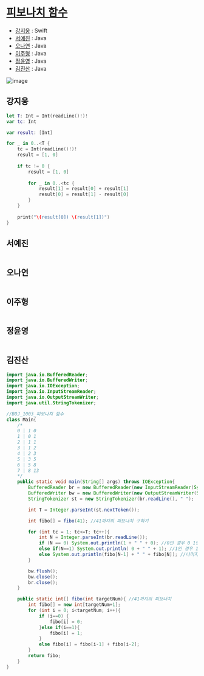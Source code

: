 # [피보나치 함수](https://www.acmicpc.net/problem/1003)

- [강지웅](#강지웅) : Swift
- [서예진](#서예진) : Java
- [오나연](#오나연) : Java
- [이주형](#이주형) : Java
- [정윤영](#정윤영) : Java
- [김진산](#김진산) : Java

![image](https://user-images.githubusercontent.com/39085743/175899724-85ad9dd0-77ee-4410-95cd-88429ae959f8.png)

## 강지웅
```swift
let T: Int = Int(readLine()!)!
var tc: Int

var result: [Int]

for _ in 0..<T {
    tc = Int(readLine()!)!
    result = [1, 0]
    
    if tc != 0 {
        result = [1, 0]
        
        for _ in 0..<tc {
            result[1] = result[0] + result[1]
            result[0] = result[1] - result[0]
        }
    }
    
    print("\(result[0]) \(result[1])")
}
```
## 서예진
```java

```

## 오나연
```java

```

## 이주형
```java
```

## 정윤영
```java

```

## 김진산
```java
import java.io.BufferedReader;
import java.io.BufferedWriter;
import java.io.IOException;
import java.io.InputStreamReader;
import java.io.OutputStreamWriter;
import java.util.StringTokenizer;

//BOJ_1003_피보나치 함수
class Main{
    /*
    0 | 1 0
    1 | 0 1
    2 | 1 1
    3 | 1 2
    4 | 2 3
    5 | 3 5
    6 | 5 8
    7 | 8 13
    */
    public static void main(String[] args) throws IOException{
        BufferedReader br = new BufferedReader(new InputStreamReader(System.in));
        BufferedWriter bw = new BufferedWriter(new OutputStreamWriter(System.out));
        StringTokenizer st = new StringTokenizer(br.readLine(), " ");

        int T = Integer.parseInt(st.nextToken());

        int fibo[] = fibo(41); //41까지의 피보나치 구하기

        for (int tc = 1; tc<=T; tc++){
            int N = Integer.parseInt(br.readLine());
            if (N == 0) System.out.println(1 + " " + 0); //0인 경우 0 1번 출력
            else if(N==1) System.out.println( 0 + " " + 1); //1인 경우 1 한번 출력
            else System.out.println(fibo[N-1] + " " + fibo[N]); //나머지는 피보나치와 동일
        }

        bw.flush();
        bw.close();
        br.close();
    }

    public static int[] fibo(int targetNum){ //41까지의 피보나치
        int fibo[] = new int[targetNum+1];
        for (int i = 0; i<targetNum; i++){
            if (i==0) {
                fibo[i] = 0;
            }else if(i==1){
                fibo[i] = 1;
            }
            else fibo[i] = fibo[i-1] + fibo[i-2];
        }
        return fibo;
    }
}
```
